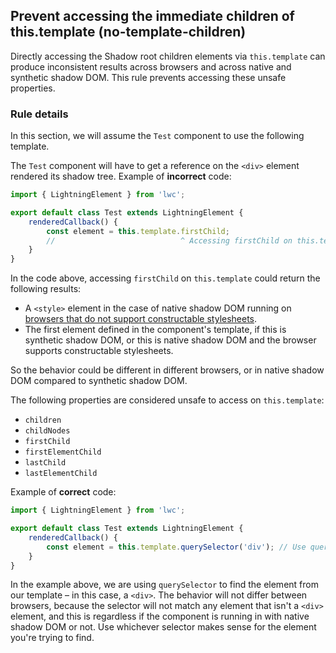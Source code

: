 ## Prevent accessing the immediate children of this.template (no-template-children)

Directly accessing the Shadow root children elements via `this.template` can produce inconsistent results across browsers and across native and synthetic shadow DOM. This rule prevents accessing these unsafe properties.

### Rule details
In this section, we will assume the `Test` component to use the following template.

<template>
    <div>Find me</div>
</template>

The `Test` component will have to get a reference on the `<div>` element rendered its shadow tree.
Example of **incorrect** code:

```js
import { LightningElement } from 'lwc';

export default class Test extends LightningElement {
    renderedCallback() {
        const element = this.template.firstChild;
        //                            ^ Accessing firstChild on this.template is unsafe.
    }
}
```

In the code above, accessing `firstChild` on `this.template` could return the following results:

-   A `<style>` element in the case of native shadow DOM running on [browsers that do not support constructable stylesheets](https://caniuse.com/mdn-api_shadowroot_adoptedstylesheets).
-   The first element defined in the component's template, if this is synthetic shadow DOM, or this is native shadow DOM and the browser supports constructable stylesheets.

So the behavior could be different in different browsers, or in native shadow DOM compared to synthetic shadow DOM.

The following properties are considered unsafe to access on `this.template`:

-   `children`
-   `childNodes`
-   `firstChild`
-   `firstElementChild`
-   `lastChild`
-   `lastElementChild`

Example of **correct** code:

```js
import { LightningElement } from 'lwc';

export default class Test extends LightningElement {
    renderedCallback() {
        const element = this.template.querySelector('div'); // Use querySelector instead of firstChild.
    }
}
```

In the example above, we are using `querySelector` to find the element from our template – in this case, a `<div>`. The behavior will not differ between browsers, because the selector will not match any element that isn't a `<div>` element, and this is regardless if the component is running in with native shadow DOM or not. Use whichever selector makes sense for the element you're trying to find.
